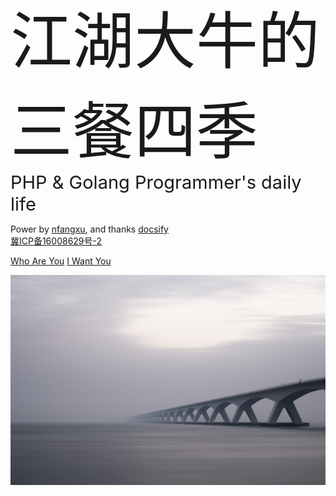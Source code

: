 <div style="font-size: 99px;">江湖大牛的三餐四季</div>
<div style="font-size: 29px;">PHP & Golang Programmer's daily life</div>

Power by [nfangxu](https://github.com/nfangxu), and thanks [docsify](https://docsify.js.org/)
<br>[冀ICP备16008629号-2](https://beian.miit.gov.cn/)

[Who Are You](/nfangxu/)
[I Want You](mailto:nfangxu@gmail.com)

![](images/v1.jpeg)
